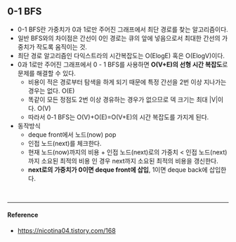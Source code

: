 ## 0-1 BFS
- 0-1 BFS란 가중치가 0과 1로만 주어진 그래프에서 최단 경로를 찾는 알고리즘이다.
- 일반 BFS와의 차이점은 간선이 0인 경로는 큐의 앞에 넣음으로서 최대한 간선의 가중치가 작도록 움직이는 것.
- 최단 경로 알고리즘인 다익스트라의 시간복잡도는 O(ElogE) 혹은 O(ElogV)이다.
- 0과 1로만 주어진 그래프에서 0 - 1 BFS를 사용하면 **O(V+E)의 선형 시간 복잡도**로 문제를 해결할 수 있다.
  - 비용이 적은 경로부터 탐색을 하게 되기 때문에 특정 간선을 2번 이상 지나가는 경우는 없다. O(E)
  - 똑같이 모든 정점도 2번 이상 경유하는 경우가 없으므로 덱 크기는 최대 |V|이다. O(V)
  - 따라서 0-1 BFS는 O(V)+O(E)=O(V+E)의 시간 복잡도를 가지게 된다.
- 동작방식
  - deque front에서 노드(now) pop
  - 인접 노드(next)를 체크한다.
  - 현재 노드(now)까지의 비용 + 인접 노드(next)로의 가중치 < 인접 노드(next)까지 소요된 최적의 비용 인 경우 next까지 소요된 최적의 비용을 갱신한다.
  - **next로의 가중치가 0이면 deque front에 삽입**, 1이면 deque back에 삽입한다.
<br>
<hr>

#### Reference
- https://nicotina04.tistory.com/168
